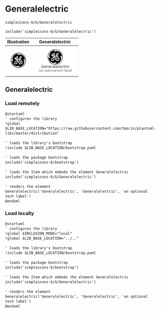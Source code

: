 # Generalelectric


```text
simpleicons-6/G/Generalelectric
```

```text
include('simpleicons-6/G/Generalelectric')
```



| Illustration | Generalelectric |
| :---: | :---: |
| ![illustration for Illustration](../../simpleicons-6/G/Generalelectric.png) | ![illustration for Generalelectric](../../simpleicons-6/G/Generalelectric.Local.png) |




## Generalelectric

### Load remotely
```plantuml
@startuml
' configures the library
!global $LIB_BASE_LOCATION="https://raw.githubusercontent.com/tmorin/plantuml-libs/master/distribution"

' loads the library's bootstrap
!include $LIB_BASE_LOCATION/bootstrap.puml

' loads the package bootstrap
include('simpleicons-6/bootstrap')

' loads the Item which embeds the element Generalelectric
include('simpleicons-6/G/Generalelectric')

' renders the element
Generalelectric('Generalelectric', 'Generalelectric', 'an optional tech label')
@enduml
```

### Load locally
```plantuml
@startuml
' configures the library
!global $INCLUSION_MODE="local"
!global $LIB_BASE_LOCATION="../.."

' loads the library's bootstrap
!include $LIB_BASE_LOCATION/bootstrap.puml

' loads the package bootstrap
include('simpleicons-6/bootstrap')

' loads the Item which embeds the element Generalelectric
include('simpleicons-6/G/Generalelectric')

' renders the element
Generalelectric('Generalelectric', 'Generalelectric', 'an optional tech label')
@enduml
```

